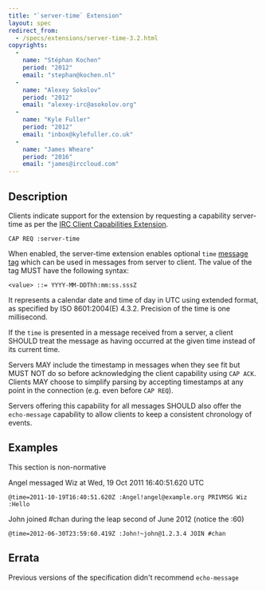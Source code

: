 ```yaml
---
title: "`server-time` Extension"
layout: spec
redirect_from:
  - /specs/extensions/server-time-3.2.html
copyrights:
  -
    name: "Stéphan Kochen"
    period: "2012"
    email: "stephan@kochen.nl"
  -
    name: "Alexey Sokolov"
    period: "2012"
    email: "alexey-irc@asokolov.org"
  -
    name: "Kyle Fuller"
    period: "2012"
    email: "inbox@kylefuller.co.uk"
  -
    name: "James Wheare"
    period: "2016"
    email: "james@irccloud.com"
---
```


## Description

Clients indicate support for the extension by requesting a capability server-time as per the [IRC Client Capabilities Extension][cap].

	CAP REQ :server-time

When enabled, the server-time extension enables optional `time` [message tag][] which can be used in messages from server to client.
The value of the tag MUST have the following syntax:

	<value> ::= YYYY-MM-DDThh:mm:ss.sssZ

It represents a calendar date and time of day in UTC using extended format, as specified by ISO 8601:2004(E) 4.3.2.
Precision of the time is one millisecond.

If the `time` is presented in a message received from a server, a client SHOULD treat the message as having occurred at the given time instead of its current time.

Servers MAY include the timestamp in messages when they see fit but MUST NOT do so before acknowledging the client capability using `CAP ACK`.
Clients MAY choose to simplify parsing by accepting timestamps at any point in the connection (e.g. even before `CAP REQ`).

Servers offering this capability for all messages SHOULD also offer the `echo-message` capability to allow clients to keep a consistent chronology of events.

## Examples

This section is non-normative

Angel messaged Wiz at Wed, 19 Oct 2011 16:40:51.620 UTC

	@time=2011-10-19T16:40:51.620Z :Angel!angel@example.org PRIVMSG Wiz :Hello

John joined #chan during the leap second of June 2012 (notice the :60)

	@time=2012-06-30T23:59:60.419Z :John!~john@1.2.3.4 JOIN #chan


[cap]: ../core/capability-negotiation.html
[message tag]: ../extensions/message-tags.html


## Errata

Previous versions of the specification didn't recommend `echo-message`
